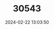 ---
title: "30543"
category: "Poupartia pubescens"
draft: false
date: 2024-02-22 13:03:50
languages:
  French: ["Bois blanc", "Bois de Poupart"]
---